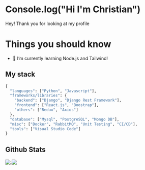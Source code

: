 # Console.log("Hi I'm Christian")

Hey! Thank you for looking at my profile

# Things you should know

- 🌱 I’m currently learning Node.js and Tailwind!

## My stack 

```python
{
  "languages": ["Python", "Javascript"],
  "frameworks/libraries": {
    "backend": ["Django", "Django Rest Framework"],
    "frontend": ["React.js", "Boostrap"],
    "others": ["Redux", "Axios"]
  },
  "database": ["Mysql", "PostgreSQL", "Mongo DB"],
  "misc": ["Docker", "RabbitMQ", "Unit Testing", "CI/CD"],
  "tools": ["Visual Studio Code"]
}
``` 

## Github Stats

<a href="https://github.com/Chris5613/github-readme-stats">
  <img align="center" src="https://github-readme-stats.vercel.app/api?username=Chris5613&show_icons=true&theme=dark#gh-dark-mode-only" />
</a>
<a href="https://github.com/Chris5613/github-readme-stats">
  <img align="center" src="https://github-readme-stats.vercel.app/api/top-langs/?username=Chris5613&theme=dark#gh-dark-mode-only" />
</a>
